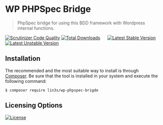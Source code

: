 # WP PHPSpec Bridge
> PhpSpec bridge for using this BDD framework with Wordpress internal functions.

[![Scrutinizer Code Quality](https://scrutinizer-ci.com/g/LIN3S/WPPhpSpecBridge/badges/quality-score.png?b=master)](https://scrutinizer-ci.com/g/LIN3S/WPPhpSpecBridge/?branch=master)
[![Total Downloads](https://poser.pugx.org/lin3s/wp-phpspec-brigde/downloads)](https://packagist.org/packages/lin3s/wp-phpspec-brigde)
&nbsp;&nbsp;&nbsp;&nbsp;
[![Latest Stable Version](https://poser.pugx.org/lin3s/wp-phpspec-brigde/v/stable.svg)](https://packagist.org/packages/lin3s/wp-phpspec-brigde)
[![Latest Unstable Version](https://poser.pugx.org/lin3s/wp-phpspec-brigde/v/unstable.svg)](https://packagist.org/packages/lin3s/wp-phpspec-brigde)

## Installation
The recommended and the most suitable way to install is through [Composer][3]. Be sure that the tool is installed
in your system and execute the following command:

```
$ composer require lin3s/wp-phpspec-brigde
```

[1]: http://lin3s.com
[2]: https://github.com/LIN3S/WordpressStandard
[3]: https://getcomposer.org/download/

Licensing Options
-----------------
[![License](https://poser.pugx.org/lin3s/wp-phpspec-brigde/license.svg)](https://github.com/LIN3S/WPPhpSpecBridge/blob/master/LICENSE)
